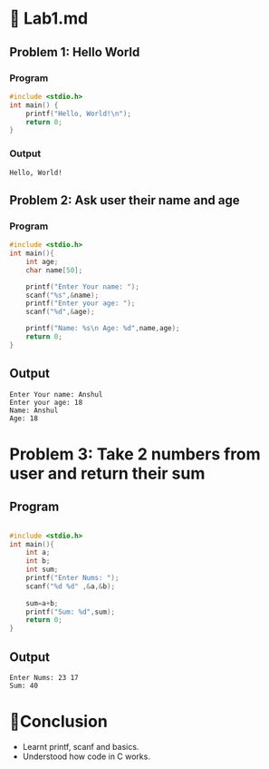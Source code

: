 # 📘 Lab1.md

## Problem 1: Hello World
### Program
```c
#include <stdio.h>
int main() {
    printf("Hello, World!\n");
    return 0;
}
```
### Output
``` 
Hello, World!
```
## Problem 2: Ask user their name and age
### Program
```c
#include <stdio.h>
int main(){
    int age;
    char name[50];

    printf("Enter Your name: ");
    scanf("%s",&name);
    printf("Enter your age: ");
    scanf("%d",&age);

    printf("Name: %s\n Age: %d",name,age);
    return 0;
}
```
## Output
```
Enter Your name: Anshul
Enter your age: 18
Name: Anshul
Age: 18
```
# Problem 3: Take 2 numbers from user and return their sum
## Program
```c

#include <stdio.h>
int main(){
    int a;
    int b;
    int sum;
    printf("Enter Nums: ");
    scanf("%d %d" ,&a,&b);
    
    sum=a+b;
    printf("Sum: %d",sum);
    return 0;
}


```
## Output
```
Enter Nums: 23 17
Sum: 40
```
# 📌Conclusion
- Learnt printf, scanf and basics.
- Understood how code in C works.


